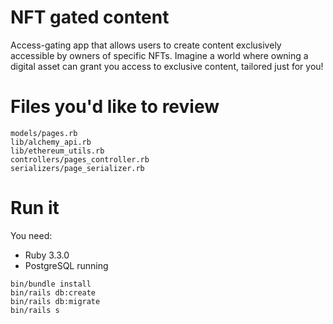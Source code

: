 # NFT gated content
Access-gating app that allows users to create content exclusively accessible by owners of specific NFTs. Imagine a world where owning a digital asset can grant you access to exclusive content, tailored just for you!

# Files you'd like to review
```
models/pages.rb
lib/alchemy_api.rb
lib/ethereum_utils.rb
controllers/pages_controller.rb
serializers/page_serializer.rb
```

# Run it
You need:
- Ruby 3.3.0
- PostgreSQL running

```
bin/bundle install
bin/rails db:create
bin/rails db:migrate
bin/rails s
```
